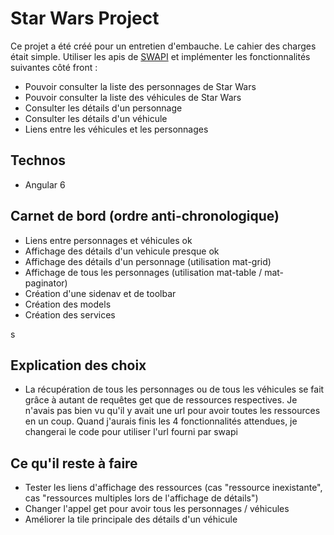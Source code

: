 # Star Wars Project

Ce projet a été créé pour un entretien d'embauche.
Le cahier des charges était simple.
Utiliser les apis de [SWAPI](https://swapi.co/documentation) et implémenter les fonctionnalités suivantes côté front :
- Pouvoir consulter la liste des personnages de Star Wars
- Pouvoir consulter la liste des véhicules de Star Wars
- Consulter les détails d'un personnage
- Consulter les détails d'un véhicule
- Liens entre les véhicules et les personnages

## Technos

- Angular 6 

## Carnet de bord (ordre anti-chronologique)

- Liens entre personnages et véhicules ok
- Affichage des détails d'un vehicule presque ok
- Affichage des détails d'un personnage (utilisation mat-grid)
- Affichage de tous les personnages (utilisation mat-table / mat-paginator)
- Création d'une sidenav et de toolbar
- Création des models
- Création des services

s
## Explication des choix

- La récupération de tous les personnages ou de tous les véhicules se fait grâce
à autant de requêtes get que de ressources respectives.
Je n'avais pas bien vu qu'il y avait une url pour avoir toutes les ressources en un coup.
Quand j'aurais finis les 4 fonctionnalités attendues, je changerai le code pour utiliser
l'url fourni par swapi

## Ce qu'il reste à faire
- Tester les liens d'affichage des ressources (cas "ressource inexistante",
 cas "ressources multiples lors de l'affichage de détails")
- Changer l'appel get pour avoir tous les personnages / véhicules
- Améliorer la tile principale des détails d'un véhicule


